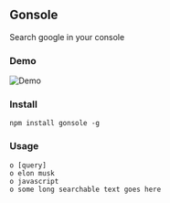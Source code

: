 ## Gonsole

Search google in your console

### Demo
![Demo](demovideo.gif)

### Install

    npm install gonsole -g

### Usage

```
o [query]
o elon musk
o javascript
o some long searchable text goes here
```